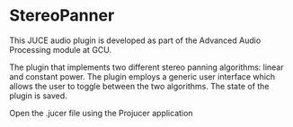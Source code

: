 # StereoPanner
This JUCE audio plugin is developed as part of the Advanced Audio Processing module at GCU.

The plugin that implements two different stereo panning algorithms: linear and constant power. The plugin employs a generic user interface which allows the user to toggle between the two algorithms. The state of the plugin is saved. 

Open the .jucer file using the Projucer application
